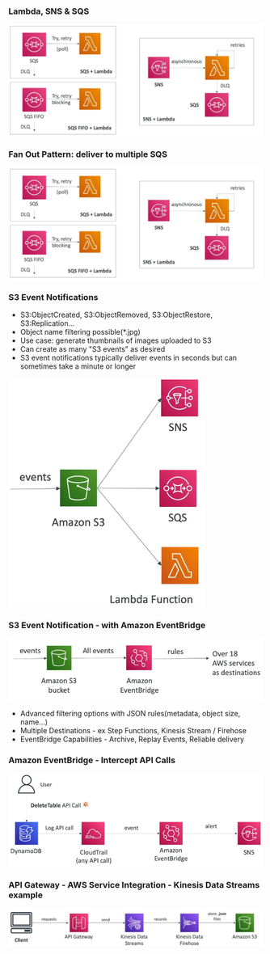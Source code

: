 ### Lambda, SNS & SQS

<img src="../../images/solutions/event-processing/lambda-sns-sqs.png" alt="Lambda, SNS & SQS">


### Fan Out Pattern: deliver to multiple SQS

<img src="../../images/solutions/event-processing/fan-out-patterns.png" alt="Fan out Patterns">

### S3 Event Notifications

* S3:ObjectCreated, S3:ObjectRemoved, S3:ObjectRestore, S3:Replication...
* Object name filtering possible(*.jpg)
* Use case: generate thumbnails of images uploaded to S3
* Can create as many "S3 events" as desired
* S3 event notifications typically deliver events in seconds but can sometimes take a minute or longer

<img src="../../images/solutions/event-processing/s3-event-notifications.png" alt="S3 Event notifications">

### S3 Event Notification - with Amazon EventBridge

<img src="../../images/solutions/event-processing/s3-notification-with-amazon-event-bridge.png" alt="S3 notification with Amazon EventBridge">

* Advanced filtering options with JSON rules(metadata, object size, name...)
* Multiple Destinations - ex Step Functions, Kinesis Stream / Firehose
* EventBridge Capabilities - Archive, Replay Events, Reliable delivery

### Amazon EventBridge - Intercept API Calls

<img src="../../images/solutions/event-processing/event-bridge-intercept-api-calls.png" alt="EventBridge - Intercept API calls">

### API Gateway - AWS Service Integration - Kinesis Data Streams example

<img src="../../images/solutions/event-processing/api-gateway-kinesis-data-stream-example.png" alt="API Gateway - Kinesis Data Stream Example">